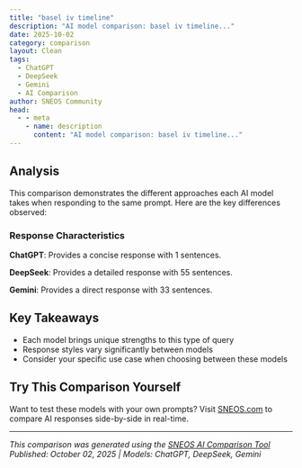 ```yaml
---
title: "basel iv timeline"
description: "AI model comparison: basel iv timeline..."
date: 2025-10-02
category: comparison
layout: Clean
tags:
  - ChatGPT
  - DeepSeek
  - Gemini
  - AI Comparison
author: SNEOS Community
head:
  - - meta
    - name: description
      content: "AI model comparison: basel iv timeline..."
---
```


<ChatComparison
  title="basel iv timeline"
  prompt="basel iv timeline"
  :responses='{
    "ChatGPT": "Basel IV refers to the final set of reforms developed by the Basel Committee on Banking Supervision (BCBS) aimed at enhancing the banking regulatory framework established in previous Basel accords. While the Basel Committee initially announced certain adjustments in its proposals in December 2017, it has since delineated specific timelines for implementation. Here is a general timeline regarding the Basel IV reforms:\n\n### Key Dates in the Basel IV Timeline:\n\n1. **December 2017**: The Basel Committee publishes its final report on Basel III reforms, often referred to as Basel IV. This included changes to credit risk, operational risk, and the standardized approach to capital requirements.\n\n2. **December 2019**: The Basel Committee releases its finalized framework, including detailed guidelines and timelines for implementation.\n\n3. **June 2021**: The Basel Committee revises the implementation timeline. Originally set for 2022, banks are now expected to adhere to the new capital requirements by 2023.\n\n4. **January 1, 2023**: The new capital standards under Basel IV begin to take effect. \n\n5. **January 1, 2027**: Full implementation of the reforms is expected, with banks required to fully comply with all aspects of Basel IV by this date.\n\n### Key Components of Basel IV:\n\nSome of the significant changes introduced in Basel IV include:\n\n- Revised standardized approaches for credit risk and operational risk.\n- Introduction of a capital floor that ensures that banks&#x27; risk-weighted assets (RWAs) calculated under the internal ratings-based (IRB) approach are no less than 72.5% of those calculated using the standardized approach.\n- Changes in the treatment of certain asset classes, such as residential mortgages and real estate exposures.\n- Enhanced disclosure requirements to improve transparency for stakeholders.\n\n### Implementation Challenges:\n\nWhile the Basel Committee has provided a framework and a timeline, the actual implementation of Basel IV may vary by jurisdiction, and individual countries may adopt these measures at different paces. Banks and financial institutions are expected to assess their compliance and readiness in accordance with these new standards.\n\n### Summary:\n\n- Basel IV started gaining traction in 2017 with finalized frameworks released in 2019.\n- Implementation began on January 1, 2023, with full compliance expected by January 1, 2027.\n- The reforms focus on enhancing the resilience and competitiveness of banks while ensuring adequate risk coverage.\n\nFor the most accurate and detailed updates, it&#x27;s important to refer to communications from the Basel Committee and relevant national regulatory authorities.",
    "DeepSeek": "Of course. Here is a detailed timeline of the Basel IV reforms, including key implementation dates and the current status.\n\n### Executive Summary: What is \u0022Basel IV\u0022?\n\n\u0022Basel IV\u0022 is the unofficial name for a comprehensive set of banking regulations issued by the Basel Committee on Banking Supervision (BCBS). It is **not a separate framework** but rather the finalization of the Basel III post-crisis reforms. Its main goals are to:\n\n1.  **Restore credibility in risk-weighted assets (RWAs):** Reduce variability in how banks calculate their capital requirements.\n2.  **Enhance the resilience of banks:** Ensure they hold sufficient capital to absorb losses during periods of stress.\n3.  **Level the playing field:** Create more consistency in regulatory capital outcomes across banks and jurisdictions.\n\nThe reforms are packaged as the **\u0022Basel III: Finalising post-crisis reforms\u0022** standard.\n\n---\n\n### The Official Timeline: Key Dates and Milestones\n\nThe following timeline outlines the major milestones from the initial agreement to the current implementation phase.\n\n\u0060\u0060\u0060mermaid\ntimeline\n    title Basel IV Implementation Timeline\n    section Finalization \u0026 Agreement\n    2017 : Final Standards Published\u003Cbr\u003E(Dec 2017)\n    section Initial Implementation Timeline\n    2022 : Original Start Date\u003Cbr\u003E(1 Jan 2022)\n    2023 : Original Full\u003Cbr\u003EImplementation (1 Jan 2023)\n    section Revised Timeline (COVID Impact)\n    2023 : Revised Start Date\u003Cbr\u003E(1 Jan 2023)\n    2028 : Revised Full\u003Cbr\u003EImplementation (1 Jan 2028)\n    section Current Status\n    2024-Present : Phased Implementation\u003Cbr\u003Ein Progress\n\u0060\u0060\u0060\n\n#### Key Deadlines for Implementation\n\nThe most important deadlines for the phased implementation are:\n\n| Reform Component | Implementation Date |\n| :--- | :--- |\n| **Output Floor** | Phased in over 5 years, starting at **50%** on 1 Jan 2023 and rising by **5% each year** to the final level of **72.5%** on **1 Jan 2028**. |\n| **Revised Standardised Approaches**\u003Cbr\u003E(Credit Risk, CVA, Operational Risk) | **1 January 2023** |\n| **Revised Internal Models Frameworks**\u003Cbr\u003E(e.g., for Credit Risk, Market Risk) | **1 January 2023** (Market Risk: \u0022FRTB\u0022 implementation dates vary slightly by jurisdiction) |\n\n---\n\n### Detailed Breakdown of the Reforms and Their Phase-In\n\nThe Basel IV package consists of several interconnected pillars. Here\u2019s how they are being implemented:\n\n#### 1. Output Floor\nThis is a cornerstone of Basel IV. It places a **floor** on the capital requirements calculated using a bank\u0027s internal models. The floor is based on a percentage of the capital required under the standardized approaches (set at **72.5%**).\n\n*   **Phase-in Period:** The floor is being phased in over **five years** to allow banks time to adjust.\n    *   **2023:** 50% of the floor\n    *   **2024:** 55%\n    *   **2025:** 60%\n    *   **2026:** 65%\n    *   **2027:** 70%\n    *   **2028:** 72.5% (fully implemented)\n\n#### 2. Revised Standardised Approaches\nThese are more robust and risk-sensitive methods that serve as the baseline for the Output Floor.\n*   **Credit Risk:** New, more granular risk weights for exposures like banks, corporates, and real estate. It removes reliance on external credit ratings in some areas.\n*   **Operational Risk:** Replaces older methods with a single, standardized approach (the \u0022Business Indicator Multiplier\u0022) based on a bank\u0027s income and historical losses.\n*   **Credit Valuation Adjustment (CVA) Risk:** Revisions to the framework for capturing the risk of counterparty default.\n\nThese standardized approaches became effective from **January 1, 2023**.\n\n#### 3. Constraints on Internal Models\nThe use of internal models for calculating capital has been significantly constrained to reduce complexity and variability.\n*   **Credit Risk:** Banks can no longer use internal models for certain asset classes (e.g., large corporates, financial institutions), forcing them to use the standardized approach.\n*   **Market Risk:** The \u0022Fundamental Review of the Trading Book (FRTB)\u0022 introduces a new, more rigorous internal models approach and a revised standardized approach.\n\nThe implementation of the market risk rules (FRTB) is aligned with the broader Basel IV timeline, with many jurisdictions setting deadlines around **2025**.\n\n---\n\n### Jurisdictional Variations: The US and EU\n\nWhile the BCBS sets global standards, **each jurisdiction implements them in its own way and on its own schedule.**\n\n*   **United States:** The US banking agencies have proposed their version of the rules, often referred to as the **\u0022Basel III Endgame\u0022**. The US proposal is generally more stringent and applies to a wider range of banks than the BCBS standard. The final rule is expected in **2024**, with a multi-year implementation period likely to follow.\n*   **European Union:** The EU has already implemented the bulk of the reforms through its **\u0022Capital Requirements Regulation (CRR) III\u0022** and **\u0022Capital Requirements Directive (CRD) VI\u0022** package. The implementation date for most of these rules in the EU is **January 1, 2025**, with some elements having a later start.\n\n### Summary\n\n*   **Basel IV is the finalization of the Basel III reforms.**\n*   The **global implementation** began on **January 1, 2023**.\n*   The key **Output Floor is being phased in** until it reaches **72.5% on January 1, 2028**.\n*   **Timelines differ by region** (e.g., EU in 2025, US timeline TBD), so it\u0027s crucial to check the specific rules for a given jurisdiction.\n\nFor the most current information, it is always best to consult the official websites of the **Bank for International Settlements (BIS)** and your local banking regulator (e.g., Federal Reserve, ECB, PRA).",
    "Gemini": "The Basel IV timeline has been subject to revisions and delays. Here\u0027s a general overview of the key milestones and current expectations:\n\n**Key Milestones and Current Expectations:**\n\n*   **Initial Announcement:** The Basel Committee on Banking Supervision finalized the Basel IV (also known as Basel III Endgame) reforms in **December 2017**.\n\n*   **Original Implementation Date:** The initial implementation date was set for **January 1, 2022**.\n\n*   **Delayed Implementation:** Due to the COVID-19 pandemic and other considerations, the implementation date was **delayed by one year to January 1, 2023**.\n\n*   **Further Delay for Output Floor:** There was a phased implementation, with the output floor being introduced gradually. The full implementation of the output floor is expected by **January 1, 2028**.\n\n*   **Phased Implementation:** The rules are being phased in over a period of years.\n\n**Key Components and their Rollout:**\n\n*   **Revised Standardized Approach for Credit Risk:** Expected to be implemented along with the other Basel IV components.\n\n*   **Revised Internal Model Approach for Credit Risk:** Also part of the broader implementation.\n\n*   **Revised Credit Valuation Adjustment (CVA) Risk Framework:** Included in the overall Basel IV package.\n\n*   **Operational Risk Framework:** Part of the implementation.\n\n*   **Leverage Ratio Buffer for Global Systemically Important Banks (G-SIBs):** Being phased in.\n\n*   **Output Floor:** The key aspect to watch.  It limits the capital relief banks can get from using their internal models. This will be phased in annually, beginning in **January 2023**, ultimately reaching 72.5% by **January 1, 2028**.\n\n**Summary Timeline:**\n\n*   **December 2017:** Basel IV finalized.\n*   **January 1, 2023:** Initial implementation (delayed from 2022).  Phased implementation of many components begins.\n*   **January 1, 2028:** Full implementation of the output floor (72.5%).\n\n**Important Considerations:**\n\n*   **Jurisdictional Implementation:** The Basel Committee sets the standards, but individual jurisdictions (e.g., the US, EU, individual countries) are responsible for implementing them into their national regulations.  The *actual* timeline can vary by jurisdiction.  Therefore, it\u0027s crucial to check the specific regulations in the regions relevant to the banks in question.\n*   **Ongoing Refinements:** Regulatory standards are often subject to revisions and clarifications. It\u0027s essential to stay updated on the latest developments from the Basel Committee and relevant national regulators.\n*   **Complexity:** Basel IV is a complex set of rules, and interpretations can vary.\n\nTo get the *most accurate* and up-to-date timeline, it is essential to refer to the official announcements and guidelines from:\n\n*   **The Basel Committee on Banking Supervision (BCBS):** The source of the original standards.\n*   **National Regulatory Authorities:**  Such as the Federal Reserve (US), the European Banking Authority (EBA), and other relevant bodies in specific countries.  These are the bodies that translate the Basel standards into legally binding rules.\n\nIn conclusion, while the general framework is established, the specific implementation timelines and details can vary significantly depending on the jurisdiction.\n"
  }'
  published-date="13:24"
/>

## Analysis

This comparison demonstrates the different approaches each AI model takes when responding to the same prompt. Here are the key differences observed:

### Response Characteristics

**ChatGPT**: Provides a concise response with 1 sentences. 

**DeepSeek**: Provides a detailed response with 55 sentences. 

**Gemini**: Provides a direct response with 33 sentences. 

## Key Takeaways

- Each model brings unique strengths to this type of query
- Response styles vary significantly between models
- Consider your specific use case when choosing between these models

## Try This Comparison Yourself

Want to test these models with your own prompts? Visit [SNEOS.com](https://sneos.com) to compare AI responses side-by-side in real-time.

---

*This comparison was generated using the [SNEOS AI Comparison Tool](https://sneos.com)*
*Published: October 02, 2025 | Models: ChatGPT, DeepSeek, Gemini*
